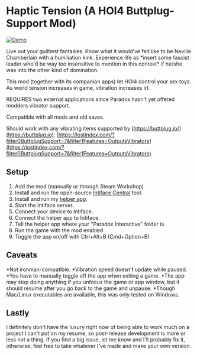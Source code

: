 # Haptic Tension (A HOI4 Buttplug-Support Mod)

[![Demo](https://img.youtube.com/vi/9HlRy-rwwqc/0.jpg)]([https://youtu.be/9HlRy-rwwqc?si=CPXMKc8Lcv3ga8vV](https://youtu.be/9HlRy-rwwqc))

Live out your guiltiest fantasies. Know what it would've felt like to be Neville Chamberlain with a humiliation kink. Experience life as \*insert some fascist leader who'd be way too insensitive to mention in this context\* if he/she was into the other kind of domination.

This mod (together with its companion apps) let HOI4 control your sex toys. As world tension increases in game, vibration increases irl.

REQUIRES two external applications since Paradox hasn't yet offered modders vibrator support.

Compatible with all mods and old saves.

Should work with any vibrating items supported by [https://buttplug.io/](https://buttplug.io): 
[https://iostindex.com/?filter0ButtplugSupport=7&filter1Features=OutputsVibrators](https://iostindex.com/?filter0ButtplugSupport=7&filter1Features=OutputsVibrators)

## Setup
1. Add the mod (manually or through Steam Workshop)
2. Install and run the open-source [Intiface Central](https://intiface.com/central/) tool.
3. Install and run my [helper app](https://github.com/AssplayThrowaway/Haptic-Tension/releases/).
4. Start the Intiface server.
5. Connect your device to Intiface.
6. Connect the helper app to Intiface.
7. Tell the helper app where your "Paradox Interactive" folder is.
8. Run the game with the mod enabled
9. Toggle the app on/off with Ctrl+Alt+B (Cmd+Option+B)

## Caveats
*Not ironman-compatible.
*Vibration speed doesn't update while paused.
*You have to manually toggle off the app when exiting a game.
*The app may stop doing anything if you unfocus the game or app window, but it should resume after you go back to the game and unpause.
*Though Mac/Linux executables are available, this was only tested on Windows.

## Lastly
I definitely don't have the luxury right now of being able to work much on a project I can't put on my resume, so post-release development is more or less not a thing. If you find a big issue, let me know and I'll probably fix it, otherwise, feel free to take whatever I've made and make your own version.
